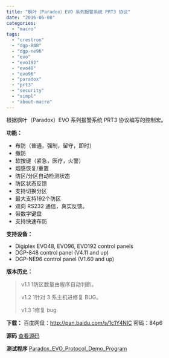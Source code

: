 ```yaml
---
title: "枫叶（Paradox）EVO 系列报警系统 PRT3 协议"
date: "2016-06-08"
categories: 
  - "macro"
tags: 
  - "crestron"
  - "dgp-848"
  - "dgp-ne96"
  - "evo"
  - "evo192"
  - "evo48"
  - "evo96"
  - "paradox"
  - "prt3"
  - "security"
  - "simpl"
  - "about-macro"
---
```


根据枫叶（Paradox）EVO 系列报警系统 PRT3 协议编写的控制宏。

**功能：**

- 布防（普通，强制，留守，即时）
- 撤防
- 软按键（紧急，医疗，火警）
- 烟感恢复/重置
- 防区/分区自动检测状态
- 防区状态反馈
- 支持切换分区
- 最大支持192个防区
- 双向 RS232 通信，真实反馈。
- 带数字键盘
- 支持快速布防

**支持设备：**

- Digiplex EVO48, EVO96, EVO192 control panels
- DGP-848 control panel (V4.11 and up)
- DGP-NE96 control panel (V1.60 and up)

**版本历史：**

> v1.1 1防区数量由程序自动判断。
> 
> v1.2 1针对 3 系主机进修复 BUG。
> 
> v1.3 1修复 bug

**下载：** 百度网盘：http://pan.baidu.com/s/1c1Y4NIC 密码：84p6

**源码** [查看源码](https://github.com/SimplPlus/Paradox)

**测试程序** [Paradox\_EVO\_Protocol\_Demo\_Program](https://www.apcube.com/wp-content/uploads/2016/06/Paradox_EVO_Protocol_Demo_Program.7z)
